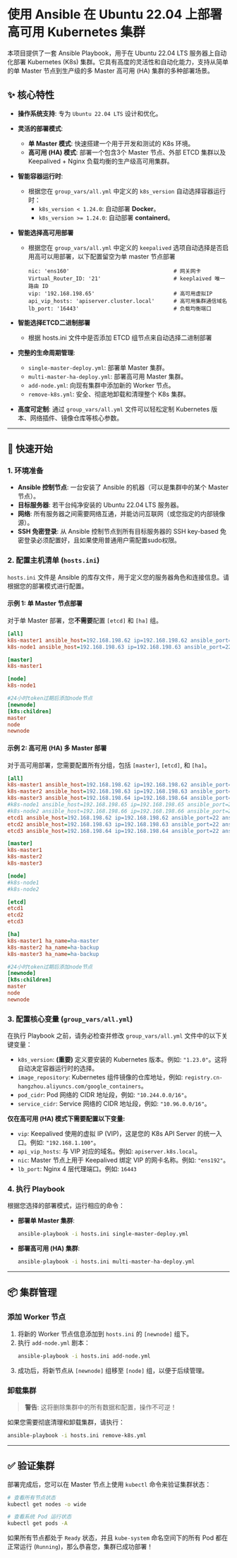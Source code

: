 # 使用 Ansible 在 Ubuntu 22.04 上部署高可用 Kubernetes 集群

本项目提供了一套 Ansible Playbook，用于在 Ubuntu 22.04 LTS 服务器上自动化部署 Kubernetes (K8s) 集群。它具有高度的灵活性和自动化能力，支持从简单的单 Master 节点到生产级的多 Master 高可用 (HA) 集群的多种部署场景。

## ✨ 核心特性

- **操作系统支持**: 专为 `Ubuntu 22.04 LTS` 设计和优化。

- **灵活的部署模式**:
  - **单 Master 模式**: 快速搭建一个用于开发和测试的 K8s 环境。
  - **高可用 (HA) 模式**: 部署一个包含3个 Master 节点、外部 ETCD 集群以及 Keepalived + Nginx 负载均衡的生产级高可用集群。
  
- **智能容器运行时**:
  - 根据您在 `group_vars/all.yml` 中定义的 `k8s_version` 自动选择容器运行时：
    - `k8s_version < 1.24.0`: 自动部署 **Docker**。
    - `k8s_version >= 1.24.0`: 自动部署 **containerd**。
  
- **智能选择高可用部署**
  
  - 根据您在 `group_vars/all.yml` 中定义的 `keepalived` 选项自动选择是否启用高可以用部署，以下配置留空为单 master 节点部署
  
    ```
    nic: 'ens160'                                 # 网关网卡
    Virtual_Router_ID: '21'                       # keeplaived 唯一路由 ID
    vip: '192.168.198.65'                         # 高可用虚拟IP
    api_vip_hosts: 'apiserver.cluster.local'      # 高可用集群通信域名
    lb_port: '16443'                              # 负载均衡端口
    ```
  
- **智能选择ETCD二进制部署**
  
  - 根据 hosts.ini 文件中是否添加 ETCD 组节点来自动选择二进制部署

- **完整的生命周期管理**:
  - `single-master-deploy.yml`: 部署单 Master 集群。
  - `multi-master-ha-deploy.yml`: 部署高可用 Master 集群。
  - `add-node.yml`: 向现有集群中添加新的 Worker 节点。
  - `remove-k8s.yml`: 安全、彻底地卸载和清理整个 K8s 集群。
- **高度可定制**: 通过 `group_vars/all.yml` 文件可以轻松定制 Kubernetes 版本、网络插件、镜像仓库等核心参数。

---

## 🚀 快速开始

### 1. 环境准备

- **Ansible 控制节点**: 一台安装了 Ansible 的机器（可以是集群中的某个 Master 节点）。
- **目标服务器**: 若干台纯净安装的 Ubuntu 22.04 LTS 服务器。
- **网络**: 所有服务器之间需要网络互通，并能访问互联网（或您指定的内部镜像源）。
- **SSH 免密登录**: 从 Ansible 控制节点到所有目标服务器的 SSH key-based 免密登录必须配置好，且如果使用普通用户需配置sudo权限。

### 2. 配置主机清单 (`hosts.ini`)

`hosts.ini` 文件是 Ansible 的库存文件，用于定义您的服务器角色和连接信息。请根据您的部署模式进行配置。

#### 示例 1: 单 Master 节点部署

对于单 Master 部署，您**不需要**配置 `[etcd]` 和 `[ha]` 组。

```ini
[all]
k8s-master1 ansible_host=192.168.198.62 ip=192.168.198.62 ansible_port=22 ansible_user=tianxiang
k8s-node1 ansible_host=192.168.198.63 ip=192.168.198.63 ansible_port=22 ansible_user=tianxiang

[master]
k8s-master1

[node]
k8s-node1

#24小时token过期后添加node节点
[newnode]
[k8s:children]
master
node
newnode
```

#### 示例 2: 高可用 (HA) 多 Master 部署

对于高可用部署，您需要配置所有分组，包括 `[master]`, `[etcd]`, 和 `[ha]`。

```ini
[all]
k8s-master1 ansible_host=192.168.198.62 ip=192.168.198.62 ansible_port=22 ansible_user=tianxiang
k8s-master2 ansible_host=192.168.198.63 ip=192.168.198.63 ansible_port=22 ansible_user=tianxiang
k8s-master3 ansible_host=192.168.198.64 ip=192.168.198.64 ansible_port=22 ansible_user=tianxiang
#k8s-node1 ansible_host=192.168.198.65 ip=192.168.198.65 ansible_port=22 ansible_user=tianxiang
#k8s-node2 ansible_host=192.168.198.66 ip=192.168.198.66 ansible_port=22 ansible_user=tianxiang
etcd1 ansible_host=192.168.198.62 ip=192.168.198.62 ansible_port=22 ansible_user=tianxiang
etcd2 ansible_host=192.168.198.63 ip=192.168.198.63 ansible_port=22 ansible_user=tianxiang
etcd3 ansible_host=192.168.198.64 ip=192.168.198.64 ansible_port=22 ansible_user=tianxiang

[master]
k8s-master1
k8s-master2
k8s-master3

[node]
#k8s-node1
#k8s-node2

[etcd]
etcd1
etcd2
etcd3

[ha]
k8s-master1 ha_name=ha-master
k8s-master2 ha_name=ha-backup
k8s-master3 ha_name=ha-backup

#24小时token过期后添加node节点
[newnode]
[k8s:children]
master
node
newnode
```

### 3. 配置核心变量 (`group_vars/all.yml`)

在执行 Playbook 之前，请务必检查并修改 `group_vars/all.yml` 文件中的以下关键变量：

- `k8s_version`: **(重要)** 定义要安装的 Kubernetes 版本。例如: `"1.23.0"`。这将自动决定容器运行时的选择。
- `image_repository`: Kubernetes 组件镜像的仓库地址，例如: `registry.cn-hangzhou.aliyuncs.com/google_containers`。
- `pod_cidr`: Pod 网络的 CIDR 地址段，例如: `"10.244.0.0/16"`。
- `service_cidr`: Service 网络的 CIDR 地址段，例如: `"10.96.0.0/16"`。

**仅在高可用 (HA) 模式下需要配置以下变量:**

- `vip`: Keepalived 使用的虚拟 IP (VIP)，这是您的 K8s API Server 的统一入口。例如: `"192.168.1.100"`。
- `api_vip_hosts`: 与 VIP 对应的域名。例如: `apiserver.k8s.local`。
- `nic`: Master 节点上用于 Keepalived 绑定 VIP 的网卡名称。例如: `"ens192"`。
- `lb_port`: Nginx 4 层代理端口。例如: `16443`

### 4. 执行 Playbook

根据您选择的部署模式，运行相应的命令：

- **部署单 Master 集群**:
  ```bash
  ansible-playbook -i hosts.ini single-master-deploy.yml
  ```

- **部署高可用 (HA) 集群**:
  ```bash
  ansible-playbook -i hosts.ini multi-master-ha-deploy.yml
  ```

---

## 📦 集群管理

### 添加 Worker 节点

1.  将新的 Worker 节点信息添加到 `hosts.ini` 的 `[newnode]` 组下。
2.  执行 `add-node.yml` 剧本：
    ```bash
    ansible-playbook -i hosts.ini add-node.yml
    ```
3.  成功后，将新节点从 `[newnode]` 组移至 `[node]` 组，以便于后续管理。

### 卸载集群

> **警告**: 这将删除集群中的所有数据和配置，操作不可逆！

如果您需要彻底清理和卸载集群，请执行：
```bash
ansible-playbook -i hosts.ini remove-k8s.yml
```

---

## ✅ 验证集群

部署完成后，您可以在 Master 节点上使用 `kubectl` 命令来验证集群状态：

```bash
# 查看所有节点状态
kubectl get nodes -o wide

# 查看系统 Pod 运行状态
kubectl get pods -A
```

如果所有节点都处于 `Ready` 状态，并且 `kube-system` 命名空间下的所有 Pod 都在正常运行 (`Running`)，那么恭喜您，集群已成功部署！
